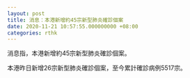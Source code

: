 ```yaml
---
layout: post
title: 消息：本港新增約45宗新型肺炎確診個案
date: 2020-11-21 10:57:55.000000000 +08:00
categories: rthk
---
```


消息指，本港新增約45宗新型肺炎確診個案。

本港昨日新增26宗新型肺炎確診個案，至今累計確診病例5517宗。
